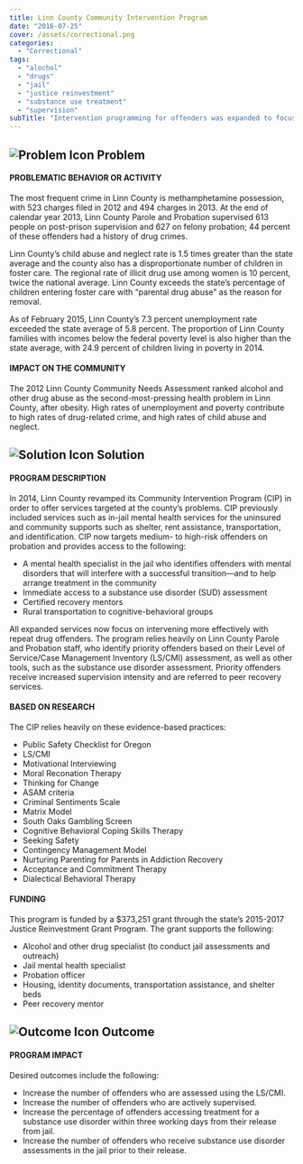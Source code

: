 ```yaml
---
title: Linn County Community Intervention Program
date: "2016-07-25"
cover: /assets/correctional.png
categories:
  - "Correctional"
tags:
  - "alochol"
  - "drugs"
  - "jail"
  - "justice reinvestment"
  - "substance use treatment"
  - "supervision"
subTitle: "Intervention programming for offenders was expanded to focus on intervening more effectively with repeat drug offenders through treatment and support services."
---
```

## ![Problem Icon](https://github.com/google/material-design-icons/raw/master/alert/1x_web/ic_error_outline_black_48dp.png "Problem") Problem

#### PROBLEMATIC BEHAVIOR OR ACTIVITY

The most frequent crime in Linn County is methamphetamine possession, with 523 charges filed in 2012 and 494 charges in 2013. At the end of calendar year 2013, Linn County Parole and Probation supervised 613 people on post-prison supervision and 627 on felony probation; 44 percent of these offenders had a history of drug crimes.

Linn County’s child abuse and neglect rate is 1.5 times greater than the state average and the county also has a disproportionate number of children in foster care. The regional rate of illicit drug use among women is 10 percent, twice the national average. Linn County exceeds the state’s percentage of children entering foster care with “parental drug abuse” as the reason for removal.

As of February 2015, Linn County’s 7.3 percent unemployment rate exceeded the state average of 5.8 percent. The proportion of Linn County families with incomes below the federal poverty level is also higher than the state average, with 24.9 percent of children living in poverty in 2014.

#### IMPACT ON THE COMMUNITY

The 2012 Linn County Community Needs Assessment ranked alcohol and other drug abuse as the second-most-pressing health problem in Linn County, after obesity. High rates of unemployment and poverty contribute to high rates of drug-related crime, and high rates of child abuse and neglect.

## ![Solution Icon](https://github.com/google/material-design-icons/raw/master/action/1x_web/ic_lightbulb_outline_black_48dp.png "Solution") Solution

#### PROGRAM DESCRIPTION

In 2014, Linn County revamped its Community Intervention Program (CIP) in order to offer services targeted at the county’s problems. CIP previously included services such as in-jail mental health services for the uninsured and community supports such as shelter, rent assistance, transportation, and identification. CIP now targets medium- to high-risk offenders on probation and provides access to the following:

* A mental health specialist in the jail who identifies offenders with mental disorders that will interfere with a successful transition—and to help arrange treatment in the community
* Immediate access to a substance use disorder (SUD) assessment
* Certified recovery mentors
* Rural transportation to cognitive-behavioral groups

All expanded services now focus on intervening more effectively with repeat drug offenders. The program relies heavily on Linn County Parole and Probation staff, who identify priority offenders based on their Level of Service/Case Management Inventory (LS/CMI) assessment, as well as other tools, such as the substance use disorder assessment. Priority offenders receive increased supervision intensity and are referred to peer recovery services.

#### BASED ON RESEARCH

The CIP relies heavily on these evidence-based practices:

* Public Safety Checklist for Oregon
* LS/CMI
* Motivational Interviewing
* Moral Reconation Therapy
* Thinking for Change
* ASAM criteria
* Criminal Sentiments Scale
* Matrix Model
* South Oaks Gambling Screen
* Cognitive Behavioral Coping Skills Therapy
*  Seeking Safety
* Contingency Management Model
* Nurturing Parenting for Parents in Addiction Recovery
* Acceptance and Commitment Therapy
*  Dialectical Behavioral Therapy

#### FUNDING

This program is funded by a $373,251 grant through the state’s 2015-2017 Justice Reinvestment Grant Program. The grant supports the following:

* Alcohol and other drug specialist (to conduct jail assessments and outreach)
* Jail mental health specialist
* Probation officer
* Housing, identity documents, transportation assistance, and shelter beds
* Peer recovery mentor

## ![Outcome Icon](https://github.com/google/material-design-icons/raw/master/action/1x_web/ic_view_list_black_48dp.png "Outcome") Outcome

#### PROGRAM IMPACT

Desired outcomes include the following:

* Increase the number of offenders who are assessed using the LS/CMI.
* Increase the number of offenders who are actively supervised.
* Increase the percentage of offenders accessing treatment for a substance use disorder within three working days from their release from jail.
* Increase the number of offenders who receive substance use disorder assessments in the jail prior to their release.
